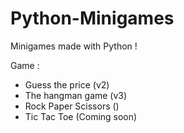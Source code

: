 # Python-Minigames

Minigames made with Python !

Game :
  - Guess the price (v2)
  - The hangman game (v3)
  - Rock Paper Scissors ()
  - Tic Tac Toe (Coming soon)
